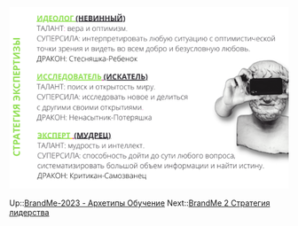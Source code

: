 ![BrandMe-Expert 20230820084946.png](BrandMe-Expert%2020230820084946.png)

Up::[BrandMe-2023 - Архетипы Обучение](/404)
Next::[BrandMe 2 Стратегия лидерства](BrandMe%202%20%D0%A1%D1%82%D1%80%D0%B0%D1%82%D0%B5%D0%B3%D0%B8%D1%8F%20%D0%BB%D0%B8%D0%B4%D0%B5%D1%80%D1%81%D1%82%D0%B2%D0%B0.md)

